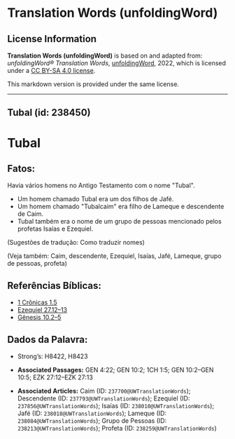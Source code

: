 # Translation Words (unfoldingWord)

## License Information

**Translation Words (unfoldingWord)** is based on and adapted from: _unfoldingWord® Translation Words_, [unfoldingWord](https://unfoldingword.org/utw), 2022, which is licensed under a [CC BY-SA 4.0 license](https://creativecommons.org/licenses/by-sa/4.0/legalcode.en).

This markdown version is provided under the same license.



--------------------------------

## Tubal (id: 238450)

Tubal
=====

Fatos:
------

Havia vários homens no Antigo Testamento com o nome "Tubal".

* Um homem chamado Tubal era um dos filhos de Jafé.
* Um homem chamado "Tubalcaim" era filho de Lameque e descendente de Caim.
* Tubal também era o nome de um grupo de pessoas mencionado pelos profetas Isaías e Ezequiel.

(Sugestões de tradução: Como traduzir nomes)

(Veja também: Caim, descendente, Ezequiel, Isaías, Jafé, Lameque, grupo de pessoas, profeta)

Referências Bíblicas:
---------------------

* [1 Crônicas 1\.5](https://ref.ly/1Chr1:5)
* [Ezequiel 27\.12–13](https://ref.ly/Ezek27:12-Ezek27:13)
* [Gênesis 10\.2–5](https://ref.ly/Gen10:2-Gen10:5)

Dados da Palavra:
-----------------

* Strong’s: H8422, H8423

* **Associated Passages:** GEN 4:22; GEN 10:2; 1CH 1:5; GEN 10:2–GEN 10:5; EZK 27:12–EZK 27:13
* **Associated Articles:** Caim (ID: `237700@UWTranslationWords`); Descendente (ID: `237793@UWTranslationWords`); Ezequiel (ID: `237856@UWTranslationWords`); Isaías (ID: `238010@UWTranslationWords`); Jafé (ID: `238018@UWTranslationWords`); Lameque (ID: `238084@UWTranslationWords`); Grupo de Pessoas (ID: `238213@UWTranslationWords`); Profeta (ID: `238259@UWTranslationWords`)


